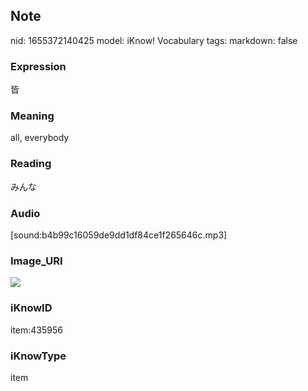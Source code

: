 ## Note
nid: 1655372140425
model: iKnow! Vocabulary
tags: 
markdown: false

### Expression
皆

### Meaning
all, everybody

### Reading
みんな

### Audio
[sound:b4b99c16059de9dd1df84ce1f265646c.mp3]

### Image_URI
<img src="d30d31fed10e3066447478ac2ac9e99e.jpg">

### iKnowID
item:435956

### iKnowType
item
